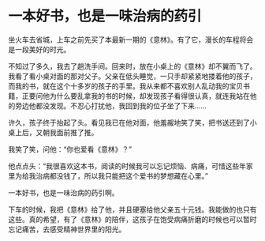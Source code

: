 # 一本好书，也是一味治病的药引

坐火车去省城，上车之前先买了本最新一期的《意林》。有了它，漫长的车程将会是一段美好的时光。 

不知过了多久，我去了趟洗手间。回来时，放在小桌上的《意林》却不翼而飞了。我看了看小桌对面的那对父子。父亲在低头睡觉，一只手却紧紧地搂着他的孩子，而我的书，就在这个十多岁的孩子的手里。我从来都不喜欢别人乱动我的宝贝书籍，正要问他为什么要乱拿我的书的时候，却发现孩子看得很认真，就连我站在他的旁边他都没发现。不忍心打扰他，我回到我的位子坐了下来…… 

许久，孩子终于抬起了头。看见我已在他对面，他羞赧地笑了笑，把书送还到了小桌上后，又朝我面前推了推。 

我笑了笑，问他：“你也爱看《意林》？” 

他点点头：“我很喜欢这本书，阅读的时候我可以忘记烦恼、病痛，可惜这些年家里为给我治病都没钱了，所以我只能把这个爱书的梦想藏在心里。” 

一本好书，也是一味治病的药引啊。 

下车的时候，我把《意林》给了他，并且硬塞给他父亲五十元钱。我能做的也只有这些。真的希望，有了《意林》的陪伴，这孩子在饱受病痛折磨的时候也可以暂时忘记痛苦，去感受精神世界里的阳光。